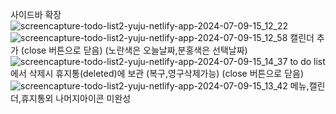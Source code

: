 사이드바 확장
![screencapture-todo-list2-yuju-netlify-app-2024-07-09-15_12_22](https://github.com/yuju0701/todo-list2/assets/163105974/b70d8210-4008-41b7-9b1c-d58b904bdcb7)
![screencapture-todo-list2-yuju-netlify-app-2024-07-09-15_12_58](https://github.com/yuju0701/todo-list2/assets/163105974/6e49b87e-05bf-4d2c-b995-bbc960777db4)
캘린더 추가 (close 버튼으로 닫음) (노란색은 오늘날짜,분홍색은 선택날짜)
![screencapture-todo-list2-yuju-netlify-app-2024-07-09-15_14_37](https://github.com/yuju0701/todo-list2/assets/163105974/043e8644-459a-4320-9ca9-0170f04ea2da)
to do list 에서 삭제시 휴지통(deleted)에 보관 (복구,영구삭제가능) (close 버튼으로 닫음)
![screencapture-todo-list2-yuju-netlify-app-2024-07-09-15_13_42](https://github.com/yuju0701/todo-list2/assets/163105974/24d8035a-4d3e-449a-b03f-22aceaaeff07)
메뉴,캘린더,휴지통외 나머지아이콘 미완성

